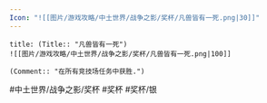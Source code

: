 ```yaml
---
Icon: "![[图片/游戏攻略/中土世界/战争之影/奖杯/凡兽皆有一死.png|30]]"
---
```

```ad-common-silver-trophy
title: (Title:: "凡兽皆有一死")
![[图片/游戏攻略/中土世界/战争之影/奖杯/凡兽皆有一死.png|100]]

(Comment:: "在所有竞技场任务中获胜.")
```

#中土世界/战争之影/奖杯 #奖杯 #奖杯/银
